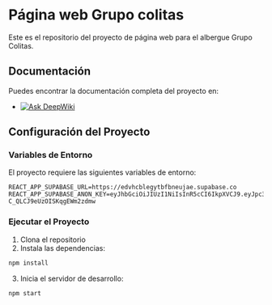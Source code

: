 # Página web Grupo colitas

Este es el repositorio del proyecto de página web para el albergue Grupo Colitas.

## Documentación

Puedes encontrar la documentación completa del proyecto en:
- [![Ask DeepWiki](https://deepwiki.com/badge.svg)](https://deepwiki.com/RodrigoStranger/ihc-albergue-grupo-colitas-pagweb)

## Configuración del Proyecto

### Variables de Entorno

El proyecto requiere las siguientes variables de entorno:

```
REACT_APP_SUPABASE_URL=https://edvhcblegytbfbneujae.supabase.co
REACT_APP_SUPABASE_ANON_KEY=eyJhbGciOiJIUzI1NiIsInR5cCI6IkpXVCJ9.eyJpc3MiOiJzdXBhYmFzZSIsInJlZiI6ImVkdmhjYmxlZ3l0YmZibmV1amFlIiwicm9sZSI6ImFub24iLCJpYXQiOjE3NDczMTM2NjYsImV4cCI6MjA2Mjg4OTY2Nn0.AoZGKDoTzBxl_kzBAV-C_QLCJ9eUzOISKqgEWm2zdmw
```

### Ejecutar el Proyecto

1. Clona el repositorio
2. Instala las dependencias:
```bash
npm install
```
3. Inicia el servidor de desarrollo:
```bash
npm start
```
